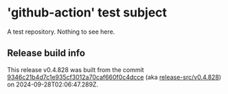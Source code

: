 # 'github-action' test subject

A test repository. Nothing to see here.


## Release build info

This release v0.4.828 was built from the commit [9346c21b4d7c1e935cf3012a70caf660f0c4dcce](https://github.com/kattecon/gh-release-test-ga/tree/9346c21b4d7c1e935cf3012a70caf660f0c4dcce) (aka [release-src/v0.4.828](https://github.com/kattecon/gh-release-test-ga/tree/release-src/v0.4.828)) on 2024-09-28T02:06:47.289Z.
        